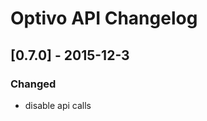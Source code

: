 # Optivo API Changelog

## [0.7.0] - 2015-12-3
### Changed
- disable api calls

[0.2.0]: https://github.com/freeletics/optivo_ap/compare/v0.6.0...v0.7.0
